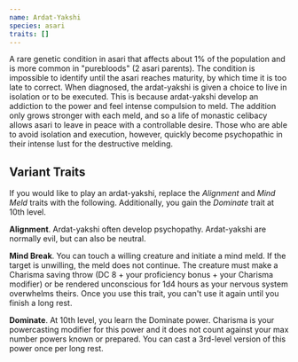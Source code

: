 ```yaml
---
name: Ardat-Yakshi
species: asari
traits: []
---
```


A rare genetic condition in asari that affects about 1% of the population and is more common in "purebloods" (2 asari parents).
The condition is impossible to identify until the asari reaches maturity, by which time it is too late to correct.
When diagnosed, the ardat-yakshi is given a choice to live in isolation or to be executed. This is because ardat-yakshi
develop an addiction to the power and feel intense compulsion to meld. The addition only grows stronger with each meld,
and so a life of monastic celibacy allows asari to leave in peace with a controllable desire. Those who are able to
avoid isolation and execution, however, quickly become psychopathic in their intense lust for the destructive melding.

<source-reference pages="3" source="races"></source-reference>

## Variant Traits
If you would like to play an ardat-yakshi, replace the _Alignment_ and _Mind Meld_ traits with the following.
Additionally, you gain the _Dominate_ trait at 10th level.

__Alignment__. Ardat-yakshi often develop psychopathy. Ardat-yakshi are normally evil, but can also be neutral.

__Mind Break__. You can touch a willing creature and initiate a mind meld. If the target is unwilling, the meld does not continue.
The creature must make a Charisma saving throw (DC 8 + your proficiency bonus + your Charisma modifier) or be
rendered unconscious for 1d4 hours as your nervous system overwhelms theirs. Once you use this trait, you can't
use it again until you finish a long rest.

__Dominate__. At 10th level, you learn the Dominate power. Charisma is your powercasting modifier for this power and it
does not count against your max number powers known or prepared. You can cast a 3rd-level version of this power
once per long rest.


